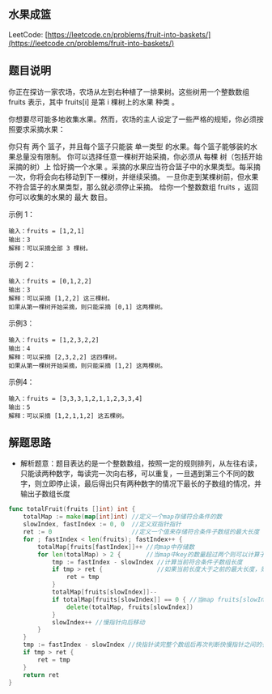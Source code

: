 ## 水果成篮

LeetCode: [https://leetcode.cn/problems/fruit-into-baskets/](https://leetcode.cn/problems/fruit-into-baskets/)

## 题目说明

你正在探访一家农场，农场从左到右种植了一排果树。这些树用一个整数数组 fruits 表示，其中 fruits[i] 是第 i 棵树上的水果 种类 。

你想要尽可能多地收集水果。然而，农场的主人设定了一些严格的规矩，你必须按照要求采摘水果：

你只有 两个 篮子，并且每个篮子只能装 单一类型 的水果。每个篮子能够装的水果总量没有限制。
你可以选择任意一棵树开始采摘，你必须从 每棵 树（包括开始采摘的树）上 恰好摘一个水果 。采摘的水果应当符合篮子中的水果类型。每采摘一次，你将会向右移动到下一棵树，并继续采摘。
一旦你走到某棵树前，但水果不符合篮子的水果类型，那么就必须停止采摘。
给你一个整数数组 fruits ，返回你可以收集的水果的 最大 数目。

示例 1：
```text
输入：fruits = [1,2,1]
输出：3
解释：可以采摘全部 3 棵树。
```
示例 2：
```text
输入：fruits = [0,1,2,2]
输出：3
解释：可以采摘 [1,2,2] 这三棵树。
如果从第一棵树开始采摘，则只能采摘 [0,1] 这两棵树。
```
示例3：
````text
输入：fruits = [1,2,3,2,2]
输出：4
解释：可以采摘 [2,3,2,2] 这四棵树。
如果从第一棵树开始采摘，则只能采摘 [1,2] 这两棵树。
````
示例4：
````text
输入：fruits = [3,3,3,1,2,1,1,2,3,3,4]
输出：5
解释：可以采摘 [1,2,1,1,2] 这五棵树。
````

## 解题思路

- 解析题意：题目表达的是一个整数数组，按照一定的规则排列，从左往右读，只能读两种数字，每读完一次向右移，可以重复，一旦遇到第三个不同的数字，则立即停止读，最后得出只有两种数字的情况下最长的子数组的情况，并输出子数组长度

```go
func totalFruit(fruits []int) int {
	totalMap := make(map[int]int) //定义一个map存储符合条件的数
	slowIndex, fastIndex := 0, 0  //定义双指针指针
	ret := 0                      //定义一个值来存储符合条件子数组的最大长度
	for ; fastIndex < len(fruits); fastIndex++ {
		totalMap[fruits[fastIndex]]++ //向map中存储数
		for len(totalMap) > 2 {       //当map中key的数量超过两个则可以计算子数组
			tmp := fastIndex - slowIndex //计算当前符合条件子数组长度
			if tmp > ret {               //如果当前长度大于之前的最大长度，则更新最大长度
				ret = tmp
			}
			totalMap[fruits[slowIndex]]--
			if totalMap[fruits[slowIndex]] == 0 { //当map fruits[slowIndex]的value减1后等于零则删除这个键
				delete(totalMap, fruits[slowIndex])
			}
			slowIndex++ //慢指针向后移动
		}
	}
	tmp := fastIndex - slowIndex //快指针读完整个数组后再次判断快慢指针之间的长度是否大于最大长度
	if tmp > ret {
		ret = tmp
	}
	return ret
}
```